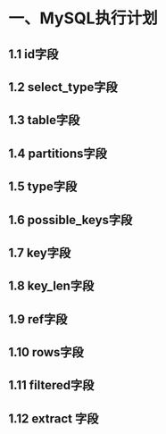 # 一、MySQL执行计划

## 1.1 id字段



## 1.2 select_type字段



## 1.3 table字段



## 1.4 partitions字段



## 1.5 type字段



## 1.6 possible_keys字段



## 1.7 key字段



## 1.8 key_len字段



## 1.9 ref字段



## 1.10 rows字段



## 1.11 filtered字段



## 1.12 extract 字段